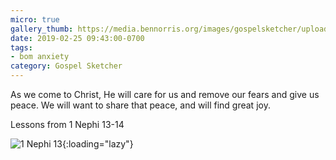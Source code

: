 ```yaml
---
micro: true
gallery_thumb: https://media.bennorris.org/images/gospelsketcher/uploads/2019/0768575c69.jpg
date: 2019-02-25 09:43:00-0700
tags:
- bom anxiety
category: Gospel Sketcher
---
```


As we come to Christ, He will care for us and remove our fears and give us peace. We will want to share that peace, and will find great joy.

Lessons from 1 Nephi 13-14

![1 Nephi 13](https://media.bennorris.org/images/gospelsketcher/uploads/2019/0768575c69.jpg){:loading="lazy"}